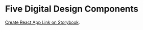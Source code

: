 # Five Digital Design Components 

[Create React App Link on Storybook](https://4mazom8383.github.io/interaction-design/).
